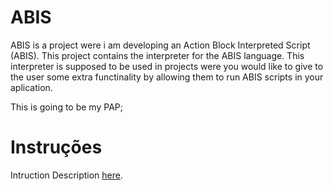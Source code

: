 ABIS
====
ABIS is a project were i am developing an Action Block Interpreted Script (ABIS).
This project contains the interpreter for the ABIS language.
This interpreter is supposed to be used in projects were you would like to give to the user some extra functinality by allowing them to run ABIS scripts in your aplication.

This is going to be my PAP;

# Instruções

Intruction Description [here](https://github.com/Daniel7Sly/SAL/blob/master/Linguagem%20minha.txt).
